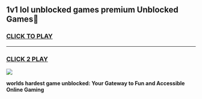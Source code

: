 
## 1v1 lol unblocked games premium Unblocked Games👋
<h3>
<a href="https://premium.freeplayer.one?title=1v1_lol_unblocked_games_premium&ref=16F">CLICK TO PLAY</a></h3>
<hr>

<h3>
<a href="https://premium.freeplayer.one?title=1v1_lol_unblocked_games_premium&ref=16F">CLICK 2 PLAY</a>
  
</h3>

<a href="https://premium.freeplayer.one?title=1v1_lol_unblocked_games_premium&ref=16F/"><img src="https://clearcache.store/games.png"></a>


**worlds hardest game unblocked: Your Gateway to Fun and Accessible Online Gaming**
